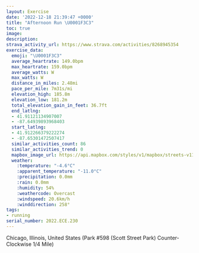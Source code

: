 ```yaml
---
layout: Exercise
date: '2022-12-18 21:39:47 +0000'
title: "Afternoon Run \U0001F3C3"
toc: true
image:
description:
strava_activity_url: https://www.strava.com/activities/8268945354
exercise_data:
  emoji: "\U0001F3C3"
  average_heartrate: 149.0bpm
  max_heartrate: 159.0bpm
  average_watts: W
  max_watts: W
  distance_in_miles: 2.48mi
  pace_per_mile: 7m31s/mi
  elevation_high: 185.8m
  elevation_low: 181.2m
  total_elevation_gain_in_feet: 36.7ft
  end_latlng:
  - 41.91121134907007
  - -87.64939893968403
  start_latlng:
  - 41.912266379222274
  - -87.65301472507417
  similar_activities_count: 86
  similar_activities_trend: 0
  mapbox_image_url: https://api.mapbox.com/styles/v1/mapbox/streets-v11/static/path-5+787af2-1.0(k%7Bx~Fdl~uO%3FiBCOISAQ%40OBMFIz%40%7B%40r%40cABK%40a%40Li%40%40OCw%40Nw%40Gq%40D_AT%40LEDWGoCCoIEaB%40q%40E_ADw%40Co%40Dg%40NQh%40%5DRCZ%3FRBHDDZ%40%60E%40j%40HXJNVNL%3FfAELELIP%5DF_%40%3Fk%40%3FkBE%5DIUQOWGWAs%40F%5BFQNKZCZDx%40%3FhADj%40DPPRHFHBrAGTIRQHWD%5BCaDEWOUQK%5BCa%40%40q%40FOHIJKTCTDx%40BlBH%60%40LRZLfACNCRKNWF%5B%40gA%3FmAC%5DIYUWYGS%3FcAFOFOLEJGTFvDFXVZPFzAIPINUHW%40_%40AyCCOKSIIQKa%40AcAHSFGFKRENAHDrCBf%40HRHJNNPDrAIRMNQHWBa%40EcDEMMQUMSCk%40%40i%40FOFGFMVC%5CBfAAt%40Fz%40RZPLPBhAGTILOHMD%5B%3F_DE%5DGSSQWG_ACq%40BQCUMIAaBDG%40EJAdCHpDArADnC%40tG),pin-s-s+e5b22e(-87.65139,41.91174),pin-s-f+89ae00(-87.64772000000004,41.910839999999965)/auto/800x800?access_token=pk.eyJ1Ijoiam9zaGJlY2ttYW4iLCJhIjoiY205eWR2aDd1MWZ6djJrbXc4a3M0bWZleiJ9.XiG9OWkNcZk2QzjJbxLB4A
  weather:
    :temperature: "-4.6°C"
    :apparent_temperature: "-11.0°C"
    :precipitation: 0.0mm
    :rain: 0.0mm
    :humidity: 54%
    :weathercode: Overcast
    :windspeed: 20.6km/h
    :winddirection: 258°
tags:
- running
serial_number: 2022.ECE.230
---
```

Chicago, Illinois, United States (Park #598 (Scott Street Park) Counter-Clockwise 1/4 Mile)
